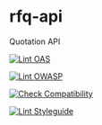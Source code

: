 # rfq-api
Quotation API

[![Lint OAS](https://github.com/predic8/rfq-api/actions/workflows/oas.yml/badge.svg)](https://github.com/predic8/rfq-api/actions/workflows/oas.yml)

[![Lint OWASP](https://github.com/predic8/rfq-api/actions/workflows/owasp.yml/badge.svg)](https://github.com/predic8/rfq-api/actions/workflows/owasp.yml)

[![Check Compatibility](https://github.com/predic8/rfq-api/actions/workflows/compatibility.yml/badge.svg)](https://github.com/predic8/rfq-api/actions/workflows/compatibility.yml)

[![Lint Styleguide](https://github.com/predic8/rfq-api/actions/workflows/styleguide.yml/badge.svg)](https://github.com/predic8/rfq-api/actions/workflows/styleguide.yml)